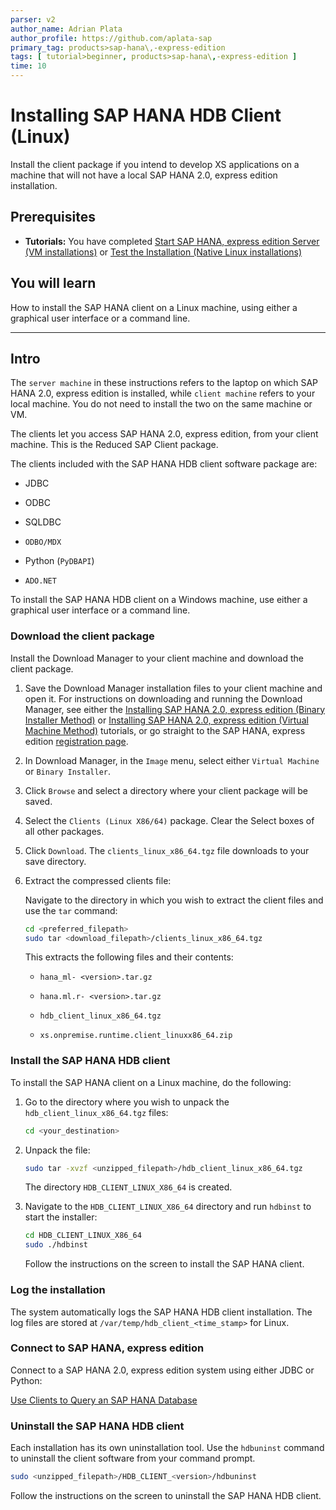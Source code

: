 ```yaml
---
parser: v2
author_name: Adrian Plata
author_profile: https://github.com/aplata-sap
primary_tag: products>sap-hana\,-express-edition
tags: [ tutorial>beginner, products>sap-hana\,-express-edition ]
time: 10
---
```


# Installing SAP HANA HDB Client (Linux)
<!-- description --> Install the client package if you intend to develop XS applications on a machine that will not have a local SAP HANA 2.0, express edition installation.

<!-- loio14767ea1c8174336aa72126a82d8551b -->

## Prerequisites
 - **Tutorials:** You have completed [Start SAP HANA, express edition Server (VM installations)](https://developers.sap.com/tutorials/hxe-ua-getting-started-vm.html) or [Test the Installation (Native Linux installations)](https://developers.sap.com/tutorials/hxe-ua-test-binary.html)

## You will learn
How to install the SAP HANA client on a Linux machine, using either a graphical user interface or a command line.

---

## Intro
The `server machine` in these instructions refers to the laptop on which SAP HANA 2.0, express edition is installed, while `client machine` refers to your local machine. You do not need to install the two on the same machine or VM.

The clients let you access SAP HANA 2.0, express edition, from your client machine. This is the Reduced SAP Client package.

The clients included with the SAP HANA HDB client software package are:

-   JDBC

-   ODBC

-   SQLDBC

-   `ODBO/MDX`

-   Python (`PyDBAPI`)

-   `ADO.NET`


To install the SAP HANA HDB client on a Windows machine, use either a graphical user interface or a command line.

### Download the client package


Install the Download Manager to your client machine and download the client package.

1.  Save the Download Manager installation files to your client machine and open it. For instructions on downloading and running the Download Manager, see either the [Installing SAP HANA 2.0, express edition (Binary Installer Method)](https://developers.sap.com/tutorials/hxe-ua-installing-binary.html) or [Installing SAP HANA 2.0, express edition (Virtual Machine Method)](https://developers.sap.com/tutorials/hxe-ua-installing-vm-image.html) tutorials, or go straight to the SAP HANA, express edition [registration page](https://www.sap.com/cmp/ft/crm-xu16-dat-hddedft/index.html).

2.  In Download Manager, in the `Image` menu, select either `Virtual Machine` or `Binary Installer`.

3.  Click `Browse` and select a directory where your client package will be saved.

4.  Select the `Clients (Linux X86/64)` package. Clear the Select boxes of all other packages.

5.  Click `Download`. The `clients_linux_x86_64.tgz` file downloads to your save directory.

6.  Extract the compressed clients file:

    Navigate to the directory in which you wish to extract the client files and use the `tar` command:

    ```bash
    cd <preferred_filepath>
    sudo tar <download_filepath>/clients_linux_x86_64.tgz
    ```

    This extracts the following files and their contents:

    -   `hana_ml- <version>.tar.gz`

    -   `hana.ml.r- <version>.tar.gz`

    -   `hdb_client_linux_x86_64.tgz`

    -   `xs.onpremise.runtime.client_linuxx86_64.zip`



### Install the SAP HANA HDB client


To install the SAP HANA client on a Linux machine, do the following:

1.  Go to the directory where you wish to unpack the `hdb_client_linux_x86_64.tgz` files:

    ```bash
    cd <your_destination>
    ```

2.  Unpack the file:

    ```bash
    sudo tar -xvzf <unzipped_filepath>/hdb_client_linux_x86_64.tgz
    ```

    The directory `HDB_CLIENT_LINUX_X86_64` is created.

3.  Navigate to the `HDB_CLIENT_LINUX_X86_64` directory and run `hdbinst` to start the installer:

    ```bash
    cd HDB_CLIENT_LINUX_X86_64
    sudo ./hdbinst
    ```

    Follow the instructions on the screen to install the SAP HANA client.



### Log the installation


The system automatically logs the SAP HANA HDB client installation. The log files are stored at `/var/temp/hdb_client_<time_stamp>` for Linux.


### Connect to SAP HANA, express edition


Connect to a SAP HANA 2.0, express edition system using either JDBC or Python:

[Use Clients to Query an SAP HANA Database](https://developers.sap.com/mission.hana-cloud-clients.html)



### Uninstall the SAP HANA HDB client


Each installation has its own uninstallation tool. Use the `hdbuninst` command to uninstall the client software from your command prompt.

```bash
sudo <unzipped_filepath>/HDB_CLIENT_<version>/hdbuninst
```

Follow the instructions on the screen to uninstall the SAP HANA HDB client.


